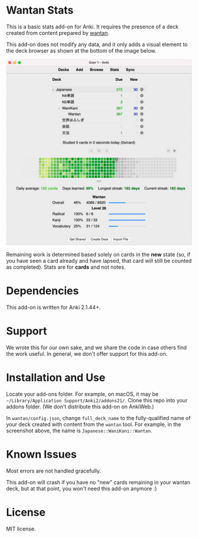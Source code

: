 # Wantan Stats

This is a basic stats add-on for Anki. It requires the presence of a deck
created from content prepared by [wantan](https://github.com/zendikit/wantan).

This add-on does not modify any data, and it only adds a visual element to the
deck browser as shown at the bottom of the image below.

![Wantan Stats View](./doc/img/2021-08-09-wantan-stats.jpg)

Remaining work is determined based solely on cards in the **new** state (so, if
you have seen a card already and have lapsed, that card will still be counted
as completed). Stats are for **cards** and not notes.

# Dependencies

This add-on is written for Anki 2.1.44+.

# Support

We wrote this for our own sake, and we share the code in case others find the
work useful. In general, we don't offer support for this add-on.

# Installation and Use

Locate your add-ons folder. For example, on macOS, it may be
`~/Library/Application Support/Anki2/addons21/`. Clone this repo into your
addons folder. (We don't distribute this add-on on AnkiWeb.)

In `wantan/config.json`, change `full_deck_name` to the fully-qualified name
of your deck created with content from the `wantan` tool. For example, in
the screenshot above, the name is `Japanese::WaniKani::Wantan`.

# Known Issues

Most errors are not handled gracefully.

This add-on will crash if you have no "new" cards remaining in your wantan deck,
but at that point, you won't need this add-on anymore :)

# License

MIT license.
